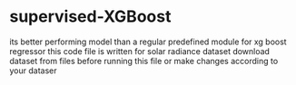 # supervised-XGBoost
its better performing model than a regular predefined module for xg boost regressor
this code file is written for solar radiance dataset download dataset 
from files before running this file or make changes according to your dataser
